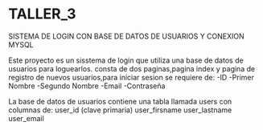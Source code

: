 # TALLER_3
SISTEMA DE LOGIN CON BASE DE DATOS DE USUARIOS Y CONEXION MYSQL

Este proyecto es un sisstema de login que utiliza una base de datos de usuarios para loguearlos.
consta de dos paginas,pagina index y pagina de registro de nuevos usuarios,para iniciar sesion se requiere de:
-ID
-Primer Nombre
-Segundo Nombre
-Email
-Contraseña

La base de datos de usuarios contiene una tabla llamada users con columnas de:
user_id (clave primaria)
user_firsname
user_lastname
user_email
